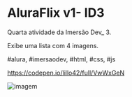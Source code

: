 # AluraFlix v1- ID3

Quarta atividade da Imersão Dev_ 3.

Exibe uma lista com 4 imagens.

#alura, #imersaodev, #html, #css, #js

https://codepen.io/lillo42/full/VwWxGeN

![imagem](C:\Users\danil\workspace\git_e_github\ImersaoDev_3_Alura\4.Aluraflix-v1\imagem.png)
